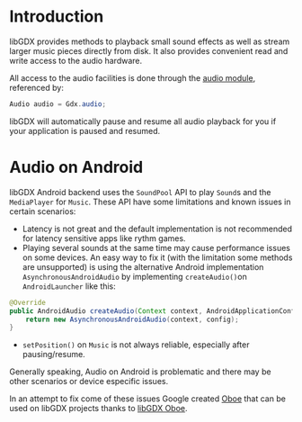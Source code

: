 # Introduction #

libGDX provides methods to playback small sound effects as well as stream larger music pieces directly from disk. It also provides convenient read and write access to the audio hardware.

All access to the audio facilities is done through the [audio module](http://libgdx.badlogicgames.com/nightlies/docs/api/com/badlogic/gdx/Audio.html), referenced by:

```java
Audio audio = Gdx.audio;
```

libGDX will automatically pause and resume all audio playback for you if your application is paused and resumed.

# Audio on Android #

libGDX Android backend uses the `SoundPool` API to play `Sound`s and the `MediaPlayer` for `Music`. These API have some limitations and known issues in certain scenarios:
- Latency is not great and the default implementation is not recommended for latency sensitive apps like rythm games.
- Playing several sounds at the same time may cause performance issues on some devices. An easy way to fix it (with the limitation some methods are unsupported) is using the alternative Android implementation `AsynchronousAndroidAudio` by implementing `createAudio()`on `AndroidLauncher` like this:

```java
@Override
public AndroidAudio createAudio(Context context, AndroidApplicationConfiguration config) {
	return new AsynchronousAndroidAudio(context, config);
}
```

- `setPosition()` on `Music` is not always reliable, especially after pausing/resume.

Generally speaking, Audio on Android is problematic and there may be other scenarios or device especific issues. 

In an attempt to fix come of these issues Google created [Oboe](https://github.com/google/oboe) that can be used on libGDX projects thanks to [libGDX Oboe](https://github.com/barsoosayque/libgdx-oboe).

